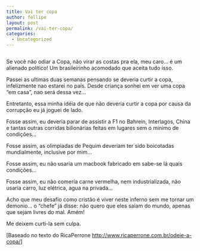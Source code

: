 ```yaml
---
title: Vai ter copa
author: fellipe
layout: post
permalink: /vai-ter-copa/
categories:
  - Uncategorized
---
```

<p style="text-align: center;">
  <img alt="" src="http://www.3dogshostelsaopaulo.com/wp-content/uploads/2011/10/logo_copa_brasil_2014.jpg"  />
</p>

Se você não odiar a Copa, não virar as costas pra ela, meu caro… é um alienado político! Um brasileirinho acomodado que aceita tudo isso.

Passei as ultimas duas semanas pensando se deveria curtir a copa, infelizmente nao estarei no país. Desde criança sonhei em ver uma copa &#8220;em casa&#8221;, nao será dessa vez&#8230;

Entretanto, essa minha idéia de que não deveria curtir a copa por causa da corrupção eu já joguei de lado.

Fosse assim, eu deveria parar de assistir a F1 no Bahrein, Interlagos, China e tantas outras corridas bilionárias feitas em lugares sem o minimo de condições&#8230;

Fosse assim, as olimpiadas de Pequim deveriam ter sido boicotadas mundialmente, inclusive por mim&#8230;

Fosse assim, eu não usaria um macbook fabricado em sabe-se lá quais condições&#8230;

Fosse assim, eu não comeria carne vermelha, nem industrializada, não usaria carro, luz elétrica, agua na privada&#8230;

Acho que meu desafio como cristão é viver neste inferno sem me tornar um demonio&#8230; o &#8220;chefe&#8221; já disse: não quero que eles saiam do mundo, apenas que sejam livres do mal. Amém!

Me deixem curti-la sem culpa.

[Baseado no texto do RicaPerrone <a href="http://www.ricaperrone.com.br/odeie-a-copa/" target="_blank">http://www.ricaperrone.com.br/odeie-a-copa/</a>]